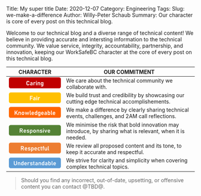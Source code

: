 Title: My super title
Date: 2020-12-07
Category: Engineering
Tags: 
Slug: we-make-a-difference
Author: Willy-Peter Schaub
Summary: Our character is core of every post on this technical blog.

Welcome to our technical blog and a diverse range of technical content! We believe in providing accurate and intersting information to the technical community. We value service, integrity, accountability, partnership, and innovation, keeping our WorkSafeBC character at the core of every post on this technical blog.

| CHARACTER | OUR COMMITMENT |
|-----------|----------------|
| ![Caring](/images/blog-caring.png) | We care about the technical community we collaborate with. |
| ![Fair](/images/blog-fair.png) | We build trust and credibility by showcasing our cutting edge technical accomplishements.  |
| ![Knowledgeable](/images/blog-knowlegeable.png) | We make a difference by clearly sharing technical events, challenges, and 2AM call reflections. |
| ![Responsive](/images/blog-responsive.png) | We minimise the risk that bold innovation may introduce, by sharing what is relevant, when it is needed. |
| ![Respectful](/images/blog-respectful.png) | We review all proposed content and its tone, to keep it accurate and respectful. |
| ![Understandable](/images/blog-understandable.png) | We strive for clarity and simplicity when covering complex technical topics. |

> Should you find any incorrect, out-of-date, upsetting, or offensive content you can contact @TBD@.


